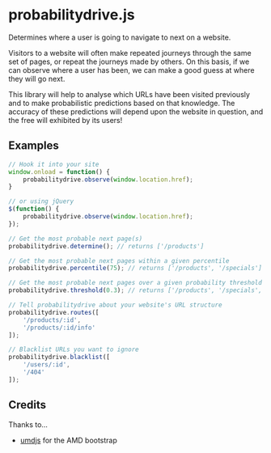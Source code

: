 probabilitydrive.js
======

Determines where a user is going to navigate to next on a website.

Visitors to a website will often make repeated journeys through the same set of pages, or repeat the journeys made by others. On this basis, if we can observe where a user has been, we can make a good guess at where they will go next.

This library will help to analyse which URLs have been visited previously and to make probabilistic predictions based on that knowledge. The accuracy of these predictions will depend upon the website in question, and the free will exhibited by its users!

## Examples
```js
// Hook it into your site
window.onload = function() {
    probabilitydrive.observe(window.location.href);
}

// or using jQuery
$(function() {
    probabilitydrive.observe(window.location.href);
});

// Get the most probable next page(s)
probabilitydrive.determine(); // returns ['/products']

// Get the most probable next pages within a given percentile
probabilitydrive.percentile(75); // returns ['/products', '/specials']

// Get the most probable next pages over a given probability threshold
probabilitydrive.threshold(0.3); // returns ['/products', '/specials', '/help']

// Tell probabilitydrive about your website's URL structure
probabilitydrive.routes([
    '/products/:id',
    '/products/:id/info'
]);

// Blacklist URLs you want to ignore
probabilitydrive.blacklist([
    '/users/:id',
    '/404'
]);
```

## Credits
Thanks to...
* [umdjs](https://github.com/umdjs/umd) for the AMD bootstrap
